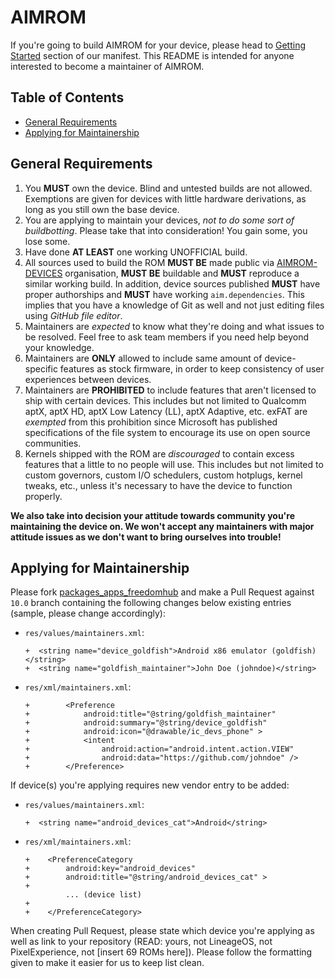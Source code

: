 # AIMROM

If you're going to build AIMROM for your device, please head to [Getting Started](https://github.com/AIMROM/manifest/blob/10.0/README.mkdn#getting-started) section of our manifest. This README is intended for anyone interested to become a maintainer of AIMROM.

## Table of Contents

* [General Requirements](#general-requirements)
* [Applying for Maintainership](#applying-for-maintainership)

## General Requirements

1. You **MUST** own the device. Blind and untested builds are not allowed. Exemptions are given for devices with little hardware derivations, as long as you still own the base device.
2. You are applying to maintain your devices, *not to do some sort of buildbotting*. Please take that into consideration! You gain some, you lose some.
3. Have done **AT LEAST** one working UNOFFICIAL build.
4. All sources used to build the ROM **MUST BE** made public via [AIMROM-DEVICES](https://github.com/AIMROM-DEVICES) organisation, **MUST BE** buildable and **MUST** reproduce a similar working build. In addition, device sources published **MUST** have proper authorships and **MUST** have working `aim.dependencies`. This implies that you have a knowledge of Git as well and not just editing files using *GitHub file editor*.
5. Maintainers are *expected* to know what they're doing and what issues to be resolved. Feel free to ask team members if you need help beyond your knowledge.
6. Maintainers are **ONLY** allowed to include same amount of device-specific features as stock firmware, in order to keep consistency of user experiences between devices.
7. Maintainers are **PROHIBITED** to include features that aren't licensed to ship with certain devices. This includes but not limited to Qualcomm aptX, aptX HD, aptX Low Latency (LL), aptX Adaptive, etc. exFAT are *exempted* from this prohibition since Microsoft has published specifications of the file system to encourage its use on open source communities.
8. Kernels shipped with the ROM are *discouraged* to contain excess features that a little to no people will use. This includes but not limited to custom governors, custom I/O schedulers, custom hotplugs, kernel tweaks, etc., unless it's necessary to have the device to function properly.

**We also take into decision your attitude towards community you're maintaining the device on. We won't accept any maintainers with major attitude issues as we don't want to bring ourselves into trouble!**

## Applying for Maintainership
Please fork [packages_apps_freedomhub](https://github.com/AIMROM/packages_apps_freedomhub) and make a Pull Request against `10.0` branch containing the following changes below existing entries (sample, please change accordingly):

* `res/values/maintainers.xml`:
  ```
  +  <string name="device_goldfish">Android x86 emulator (goldfish)</string>
  +  <string name="goldfish_maintainer">John Doe (johndoe)</string>
  ```

* `res/xml/maintainers.xml`:
  ```
  +        <Preference
  +            android:title="@string/goldfish_maintainer"
  +            android:summary="@string/device_goldfish"
  +            android:icon="@drawable/ic_devs_phone" >
  +            <intent
  +                android:action="android.intent.action.VIEW"
  +                android:data="https://github.com/johndoe" />
  +        </Preference>
  ```

If device(s) you're applying requires new vendor entry to be added:

* `res/values/maintainers.xml`:
  ```
  +  <string name="android_devices_cat">Android</string>
  ```

* `res/xml/maintainers.xml`:
  ```
  +    <PreferenceCategory
  +        android:key="android_devices"
  +        android:title="@string/android_devices_cat" >
  +
           ... (device list)
  +
  +    </PreferenceCategory>
  ```

When creating Pull Request, please state which device you're applying as well as link to your repository (READ: yours, not LineageOS, not PixelExperience, not [insert 69 ROMs here]). Please follow the formatting given to make it easier for us to keep list clean.

